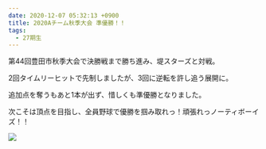 ```yaml
---
date: 2020-12-07 05:32:13 +0900
title: 2020Aチーム秋季大会 準優勝！！
tags:
  - 27期生
---
```

第44回豊田市秋季大会で決勝戦まで勝ち進み、堤スターズと対戦。

2回タイムリーヒットで先制しましたが、3回に逆転を許し追う展開に。

追加点を奪うもあと1本が出ず、惜しくも準優勝となりました。

次こそは頂点を目指し、全員野球で優勝を掴み取れっ！頑張れっノーティボーイズ！！

![](/img/img_1038.jpg)
